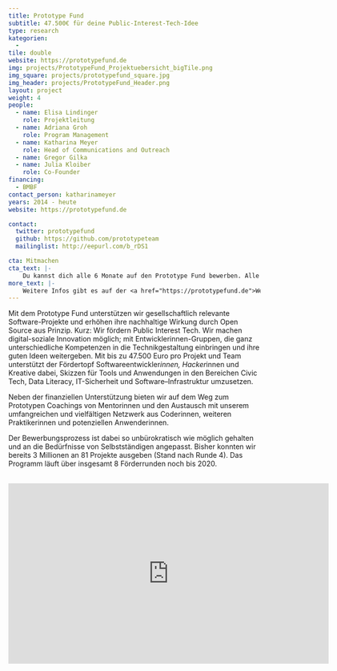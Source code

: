 ```yaml
---
title: Prototype Fund
subtitle: 47.500€ für deine Public-Interest-Tech-Idee
type: research
kategorien:
  - 
tile: double
website: https://prototypefund.de
img: projects/PrototypeFund_Projektuebersicht_bigTile.png
img_square: projects/prototypefund_square.jpg
img_header: projects/PrototypeFund_Header.png
layout: project
weight: 4
people:
  - name: Elisa Lindinger
    role: Projektleitung
  - name: Adriana Groh
    role: Program Management
  - name: Katharina Meyer
    role: Head of Communications and Outreach
  - name: Gregor Gilka
  - name: Julia Kloiber
    role: Co-Founder
financing:
  - BMBF
contact_person: katharinameyer
years: 2014 - heute
website: https://prototypefund.de

contact:
  twitter: prototypefund
  github: https://github.com/prototypeteam
  mailinglist: http://eepurl.com/b_rDS1

cta: Mitmachen
cta_text: |-
    Du kannst dich alle 6 Monate auf den Prototype Fund bewerben. Alle Infos hierzu findest du  <a href="https://prototypefund.de/faq/">hier</a>.
more_text: |-
    Weitere Infos gibt es auf der <a href="https://prototypefund.de">Website</a> des Prototype Fund.
---
```

Mit dem Prototype Fund unterstützen wir gesellschaftlich relevante Software-Projekte und erhöhen ihre nachhaltige Wirkung durch Open Source aus Prinzip. Kurz: Wir fördern Public Interest Tech. 
Wir machen digital-soziale Innovation möglich; mit Entwicklerinnen-Gruppen, die ganz unterschiedliche Kompetenzen in die Technikgestaltung einbringen und ihre guten Ideen weitergeben.
Mit bis zu 47.500 Euro pro Projekt und Team unterstützt der Fördertopf Softwareentwickler*innen, Hacker*innen und Kreative dabei, Skizzen für Tools und Anwendungen in den Bereichen Civic Tech, Data Literacy, IT-Sicherheit und Software–Infrastruktur umzusetzen. 

Neben der finanziellen Unterstützung bieten wir auf dem Weg zum Prototypen Coachings von Mentorinnen und den Austausch mit unserem umfangreichen und vielfältigen Netzwerk aus Coderinnen, weiteren Praktikerinnen und potenziellen Anwenderinnen.

Der Bewerbungsprozess ist dabei so unbürokratisch wie möglich gehalten und an die Bedürfnisse von Selbstständigen angepasst. Bisher konnten wir bereits 3 Millionen an 81 Projekte ausgeben (Stand nach Runde 4). Das Programm läuft über insgesamt 8 Förderrunden noch bis 2020.
<br><br>

<iframe width="640" height="360" src="https://www.youtube-nocookie.com/embed/zgkci_5avz0" frameborder="0" allow="accelerometer; autoplay; encrypted-media; gyroscope; picture-in-picture" allowfullscreen></iframe>